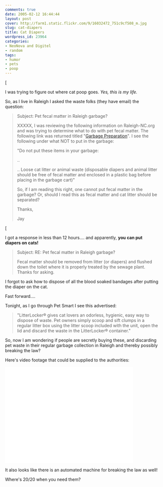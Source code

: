 ```yaml
---
comments: true
date: 2005-02-12 16:44:44
layout: post
cover: http://farm1.static.flickr.com/9/16032472_751c9cf508_m.jpg
slug: cat-diapers
title: Cat Diapers
wordpress_id: 23964
categories:
- NeoNova and Digitel
- random
tags:
- humor
- pets
- poop
---
```


[

I was trying to figure out where cat poop goes. _Yes, this is my life._

So, as I live in Raleigh I asked the waste folks (they have email) the question:


   
> Subject: Pet fecal matter in Raleigh garbage?
>
>XXXXX,
>I was reviewing the following information on Raleigh-NC.org and was trying to determine what to do with pet fecal matter. The following link was returned titled "[Garbage Preparation](http://www.raleighnc.gov/portal/server.pt/gateway/PTARGS_0_306_202_0_43/http;/pt03/dig_web_content/category/Resident/Garbage_and_Recycling/Garbage/Cat-1C-20041201-125830-Garbage_Preparation.html)".
>I see the following under what NOT to put in the garbage:
>
>"Do not put these items in your garbage:
>
>..
>
>..
>Loose cat litter or animal waste (disposable diapers and animal litter should be free of fecal matter and enclosed in a plastic bag before placing in the garbage cart)"
>
>So, if I am reading this right, one cannot put fecal matter in the garbage? Or, should I read this as fecal matter and cat litter should be separated?
>
>Thanks,
>
>Jay


[

I got a response in less than 12 hours.... and apparently, **you can put diapers on cats!**


> Subject: RE: Pet fecal matter in Raleigh garbage?
>
>Fecal matter should be removed from litter (or diapers) and flushed down the toilet where it is properly treated by the sewage plant. Thanks for asking.

I forgot to ask how to dispose of all the blood soaked bandages after putting the diaper on the cat.

Fast forward....

Tonight, as I go through Pet Smart I see this advertised:

> "LitterLocker® gives cat lovers an odorless, hygienic, easy way to dispose of waste. Pet owners simply scoop and sift clumps in a regular litter box using the litter scoop included with the unit, open the lid and discard the waste in the LitterLocker® container."

So, now I am wondering if people are secretly buying these, and discarding pet waste in their regular garbage collection in Raleigh and thereby possibly breaking the law?

Here's video footage that could be supplied to the authorities:

<iframe width="420" height="315" src="//www.youtube.com/embed/eLgPdYDeoRg" frameborder="0" allowfullscreen></iframe>

It also looks like there is an automated machine for breaking the law as well!

Where's 20/20 when you need them?
